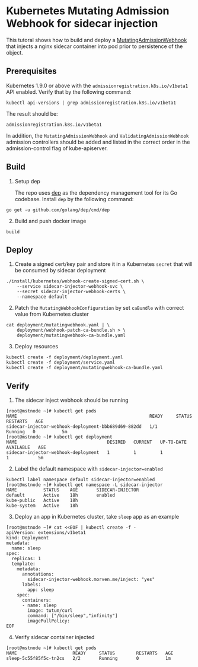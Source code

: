 # Kubernetes Mutating Admission Webhook for sidecar injection

This tutoral shows how to build and deploy a [MutatingAdmissionWebhook](https://kubernetes.io/docs/admin/admission-controllers/#mutatingadmissionwebhook-beta-in-19) that injects a nginx sidecar container into pod prior to persistence of the object.

## Prerequisites

Kubernetes 1.9.0 or above with the `admissionregistration.k8s.io/v1beta1` API enabled. Verify that by the following command:
```
kubectl api-versions | grep admissionregistration.k8s.io/v1beta1
```
The result should be:
```
admissionregistration.k8s.io/v1beta1
```

In addition, the `MutatingAdmissionWebhook` and `ValidatingAdmissionWebhook` admission controllers should be added and listed in the correct order in the admission-control flag of kube-apiserver.

## Build

1. Setup dep

   The repo uses [dep](https://github.com/golang/dep) as the dependency management tool for its Go codebase. Install `dep` by the following command:
```
go get -u github.com/golang/dep/cmd/dep
```

2. Build and push docker image
   
```
build
```

## Deploy

1. Create a signed cert/key pair and store it in a Kubernetes `secret` that will be consumed by sidecar deployment
```
./install/kubernetes/webhook-create-signed-cert.sh \
    --service sidecar-injector-webhook-svc \
    --secret sidecar-injector-webhook-certs \
    --namespace default
```

2. Patch the `MutatingWebhookConfiguration` by set `caBundle` with correct value from Kubernetes cluster
```
cat deployment/mutatingwebhook.yaml | \
    deployment/webhook-patch-ca-bundle.sh > \
    deployment/mutatingwebhook-ca-bundle.yaml
```

3. Deploy resources
```
kubectl create -f deployment/deployment.yaml
kubectl create -f deployment/service.yaml
kubectl create -f deployment/mutatingwebhook-ca-bundle.yaml
```

## Verify

1. The sidecar inject webhook should be running
```
[root@mstnode ~]# kubectl get pods
NAME                                                  READY     STATUS    RESTARTS   AGE
sidecar-injector-webhook-deployment-bbb689d69-882dd   1/1       Running   0          5m
[root@mstnode ~]# kubectl get deployment
NAME                                  DESIRED   CURRENT   UP-TO-DATE   AVAILABLE   AGE
sidecar-injector-webhook-deployment   1         1         1            1           5m
```

2. Label the default namespace with `sidecar-injector=enabled`
```
kubectl label namespace default sidecar-injector=enabled
[root@mstnode ~]# kubectl get namespace -L sidecar-injector
NAME          STATUS    AGE       SIDECAR-INJECTOR
default       Active    18h       enabled
kube-public   Active    18h
kube-system   Active    18h
```

3. Deploy an app in Kubernetes cluster, take `sleep` app as an example
```
[root@mstnode ~]# cat <<EOF | kubectl create -f -
apiVersion: extensions/v1beta1
kind: Deployment
metadata:
  name: sleep
spec:
  replicas: 1
  template:
    metadata:
      annotations:
        sidecar-injector-webhook.morven.me/inject: "yes"
      labels:
        app: sleep
    spec:
      containers:
      - name: sleep
        image: tutum/curl
        command: ["/bin/sleep","infinity"]
        imagePullPolicy: 
EOF
```

4. Verify sidecar container injected
```
[root@mstnode ~]# kubectl get pods
NAME                     READY     STATUS        RESTARTS   AGE
sleep-5c55f85f5c-tn2cs   2/2       Running       0          1m
```
